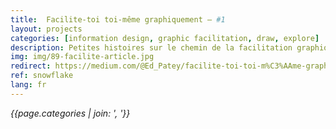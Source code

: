 ```yaml
---
title:  Facilite-toi toi-même graphiquement — #1
layout: projects
categories: [information design, graphic facilitation, draw, explore]
description: Petites histoires sur le chemin de la facilitation graphique ✏
img: img/89-facilite-article.jpg
redirect: https://medium.com/@Ed_Patey/facilite-toi-toi-m%C3%AAme-graphiquement-1-a16bba457985
ref: snowflake
lang: fr
---
```

*{{page.categories | join: ', '}}*
